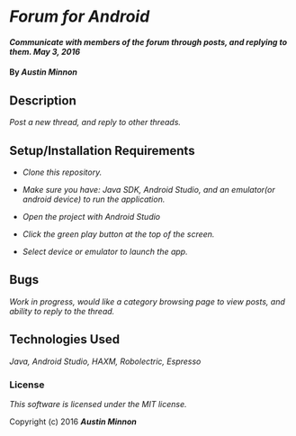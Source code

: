 # _Forum for Android_

#### _Communicate with members of the forum through posts, and replying to them. May 3, 2016_

#### By _**Austin Minnon**_

## Description

_Post a new thread, and reply to other threads._

## Setup/Installation Requirements

* _Clone this repository._
* _Make sure you have: Java SDK, Android Studio, and an emulator(or android device) to run the application._

* _Open the project with Android Studio_
* _Click the green play button at the top of the screen._
* _Select device or emulator to launch the app._

## Bugs

_Work in progress, would like a category browsing page to view posts, and ability to reply to the thread._

## Technologies Used

_Java, Android Studio, HAXM, Robolectric, Espresso_

### License

_This software is licensed under the MIT license._

Copyright (c) 2016 _**Austin Minnon**_

